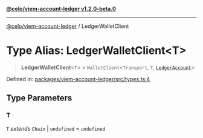 [**@celo/viem-account-ledger v1.2.0-beta.0**](../README.md)

***

[@celo/viem-account-ledger](../globals.md) / LedgerWalletClient

# Type Alias: LedgerWalletClient\<T\>

> **LedgerWalletClient**\<`T`\> = `WalletClient`\<`Transport`, `T`, [`LedgerAccount`](LedgerAccount.md)\>

Defined in: [packages/viem-account-ledger/src/types.ts:4](https://github.com/celo-org/developer-tooling/blob/master/packages/viem-account-ledger/src/types.ts#L4)

## Type Parameters

### T

`T` *extends* `Chain` \| `undefined` = `undefined`

